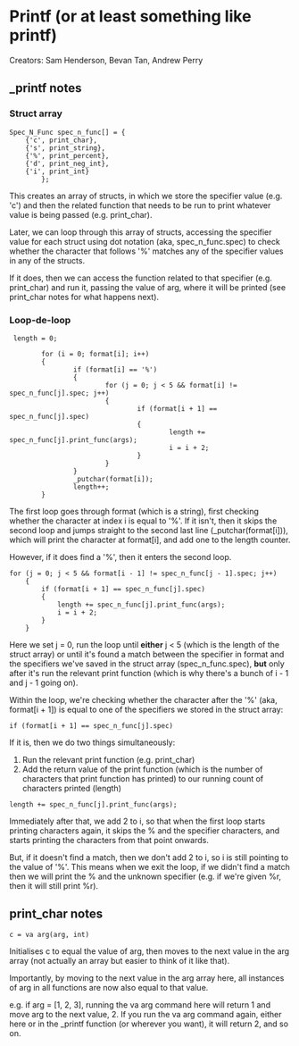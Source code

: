 # Printf (or at least something like printf)

Creators: Sam Henderson, Bevan Tan, Andrew Perry


## \_printf notes

### Struct array

```
Spec_N_Func spec_n_func[] = {
	{'c', print_char},
	{'s', print_string},
	{'%', print_percent},
	{'d', print_neg_int},
	{'i', print_int}
        };
```
This creates an array of structs, in which we store the specifier value (e.g. 'c') and then the related function that needs to be run to print whatever value is being passed (e.g. print\_char).

Later, we can loop through this array of structs, accessing the specifier value for each struct using dot notation (aka, spec\_n\_func.spec) to check whether the character that follows '%' matches any of the specifier values in any of the structs.

If it does, then we can access the function related to that specifier (e.g. print\_char) and run it, passing the value of arg, where it will be printed (see print\_char notes for what happens next).


### Loop-de-loop

```
 length = 0;

        for (i = 0; format[i]; i++)
        {
                if (format[i] == '%')
                {
                        for (j = 0; j < 5 && format[i] != spec_n_func[j].spec; j++)
                        {
                                if (format[i + 1] == spec_n_func[j].spec)
                                {
                                        length += spec_n_func[j].print_func(args);
                                        i = i + 2;
                                }
                        }
                }
                _putchar(format[i]);
                length++;
        }
```

The first loop goes through format (which is a string), first checking whether the character at index i is equal to '%'. If it isn't, then it skips the second loop and jumps straight to the second last line (\_putchar(format[i])), which will print the character at format[i], and add one to the length counter.

However, if it does find a '%', then it enters the second loop.

```
for (j = 0; j < 5 && format[i - 1] != spec_n_func[j - 1].spec; j++)
	{
		if (format[i + 1] == spec_n_func[j].spec)
		{
			length += spec_n_func[j].print_func(args);
			i = i + 2;
		}
	}

```

Here we set j = 0, run the loop until __either__ j < 5 (which is the length of the struct array) or until it's found a match between the specifier in format and the specifiers we've saved in the struct array (spec\_n\_func.spec), __but__ only after it's run the relevant print function (which is why there's a bunch of i - 1 and j - 1 going on).

Within the loop, we're checking whether the character after the '%' (aka, format[i + 1]) is equal to one of the specifiers we stored in the struct array:

```
if (format[i + 1] == spec_n_func[j].spec)
```

If it is, then we do two things simultaneously:
1. Run the relevant print function (e.g. print\_char)
2. Add the return value of the print function (which is the number of characters that print function has printed) to our running count of characters printed (length)

```
length += spec_n_func[j].print_func(args);

```

Immediately after that, we add 2 to i, so that when the first loop starts printing characters again, it skips the % and the specifier characters, and starts printing the characters from that point onwards.

But, if it doesn't find a match, then we don't add 2 to i, so i is still pointing to the value of '%'. This means when we exit the loop, if we didn't find a match then we will print the % and the unknown specifier (e.g. if we're given %r, then it will still print %r).






## print\_char notes

```
c = va arg(arg, int)
```

Initialises c to equal the value of arg, then moves to the next value in the arg array (not actually an array but easier to think of it like that).

Importantly, by moving to the next value in the arg array here, all instances of arg in all functions are now also equal to that value.

e.g. if arg = [1, 2, 3], running the va arg command here will return 1 and move arg to the next value, 2. If you run the va arg command again, either here or in the \_printf function (or wherever you want), it will return 2, and so on.

